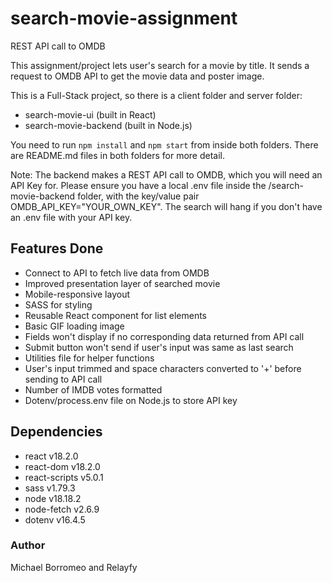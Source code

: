 # search-movie-assignment

REST API call to OMDB

This assignment/project lets user's search for a movie by title. It sends a request to OMDB API to get the movie data and poster image.

This is a Full-Stack project, so there is a client folder and server folder:

- search-movie-ui (built in React)
- search-movie-backend (built in Node.js)

You need to run `npm install` and `npm start` from inside both folders.
There are README.md files in both folders for more detail.

Note: The backend makes a REST API call to OMDB, which you will need an API Key for. Please ensure you have a local .env file inside the /search-movie-backend folder, with the key/value pair OMDB_API_KEY="YOUR_OWN_KEY". The search will hang if you don't have an .env file with your API key.

## Features Done

- Connect to API to fetch live data from OMDB
- Improved presentation layer of searched movie
- Mobile-responsive layout
- SASS for styling
- Reusable React component for list elements
- Basic GIF loading image
- Fields won't display if no corresponding data returned from API call
- Submit button won't send if user's input was same as last search
- Utilities file for helper functions
- User's input trimmed and space characters converted to '+' before sending to API call
- Number of IMDB votes formatted
- Dotenv/process.env file on Node.js to store API key

## Dependencies

- react v18.2.0
- react-dom v18.2.0
- react-scripts v5.0.1
- sass v1.79.3
- node v18.18.2
- node-fetch v2.6.9
- dotenv v16.4.5

### Author

Michael Borromeo and Relayfy
